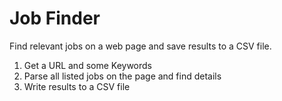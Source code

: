 # Job Finder
Find relevant jobs on a web page and save results to a CSV file.

1. Get a URL and some Keywords
2. Parse all listed jobs on the page and find details
3. Write results to a CSV file
